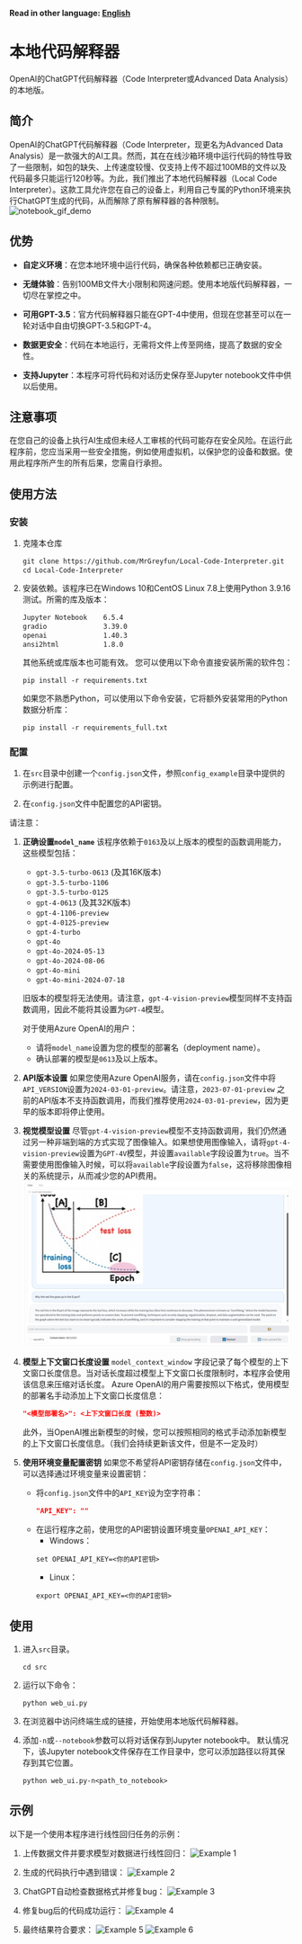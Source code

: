 **Read in other language: [English](README.md)**

# 本地代码解释器
OpenAI的ChatGPT代码解释器（Code Interpreter或Advanced Data Analysis）的本地版。

## 简介

OpenAI的ChatGPT代码解释器（Code Interpreter，现更名为Advanced Data Analysis）是一款强大的AI工具。然而，其在在线沙箱环境中运行代码的特性导致了一些限制，如包的缺失、上传速度较慢、仅支持上传不超过100MB的文件以及代码最多只能运行120秒等。为此，我们推出了本地代码解释器（Local Code Interpreter）。这款工具允许您在自己的设备上，利用自己专属的Python环境来执行ChatGPT生成的代码，从而解除了原有解释器的各种限制。
![notebook_gif_demo](example_img/save_to_notebook_demo.gif)

## 优势

- **自定义环境**：在您本地环境中运行代码，确保各种依赖都已正确安装。

- **无缝体验**：告别100MB文件大小限制和网速问题。使用本地版代码解释器，一切尽在掌控之中。

- **可用GPT-3.5**：官方代码解释器只能在GPT-4中使用，但现在您甚至可以在一轮对话中自由切换GPT-3.5和GPT-4。

- **数据更安全**：代码在本地运行，无需将文件上传至网络，提高了数据的安全性。

- **支持Jupyter**：本程序可将代码和对话历史保存至Jupyter notebook文件中供以后使用。

## 注意事项
在您自己的设备上执行AI生成但未经人工审核的代码可能存在安全风险。在运行此程序前，您应当采用一些安全措施，例如使用虚拟机，以保护您的设备和数据。使用此程序所产生的所有后果，您需自行承担。

## 使用方法

### 安装

1. 克隆本仓库
   ```shell
   git clone https://github.com/MrGreyfun/Local-Code-Interpreter.git
   cd Local-Code-Interpreter
   ```

2. 安装依赖。该程序已在Windows 10和CentOS Linux 7.8上使用Python 3.9.16测试。所需的库及版本：
   ```text 
   Jupyter Notebook    6.5.4
   gradio              3.39.0
   openai              1.40.3
   ansi2html           1.8.0 
   ```
   其他系统或库版本也可能有效。
   您可以使用以下命令直接安装所需的软件包：
   ```shell
   pip install -r requirements.txt
   ```
   如果您不熟悉Python，可以使用以下命令安装，它将额外安装常用的Python数据分析库：
   ```shell
   pip install -r requirements_full.txt
   ```
### 配置

1. 在`src`目录中创建一个`config.json`文件，参照`config_example`目录中提供的示例进行配置。

2. 在`config.json`文件中配置您的API密钥。

请注意：
1. **正确设置`model_name`**
    该程序依赖于`0163`及以上版本的模型的函数调用能力，这些模型包括：
    - `gpt-3.5-turbo-0613` (及其16K版本)
    - `gpt-3.5-turbo-1106`
    - `gpt-3.5-turbo-0125`
    - `gpt-4-0613` (及其32K版本)
    - `gpt-4-1106-preview` 
    - `gpt-4-0125-preview`
    - `gpt-4-turbo`
    - `gpt-4o`
    - `gpt-4o-2024-05-13`
    - `gpt-4o-2024-08-06`
    - `gpt-4o-mini`
    - `gpt-4o-mini-2024-07-18`

   旧版本的模型将无法使用。请注意，`gpt-4-vision-preview`模型同样不支持函数调用，因此不能将其设置为`GPT-4`模型。

   对于使用Azure OpenAI的用户：
   - 请将`model_name`设置为您的模型的部署名（deployment name）。
   - 确认部署的模型是`0613`及以上版本。

2. **API版本设置**
    如果您使用Azure OpenAI服务，请在`config.json`文件中将`API_VERSION`设置为`2024-03-01-preview`。请注意，`2023-07-01-preview` 之前的API版本不支持函数调用，而我们推荐使用`2024-03-01-preview`，因为更早的版本即将停止使用。

3. **视觉模型设置**
   尽管`gpt-4-vision-preview`模型不支持函数调用，我们仍然通过另一种非端到端的方式实现了图像输入。如果想使用图像输入，请将`gpt-4-vision-preview`设置为`GPT-4V`模型，并设置`available`字段设置为`true`。当不需要使用图像输入时候，可以将`available`字段设置为`false`，这将移除图像相关的系统提示，从而减少您的API费用。
   ![vision_demo](example_img/vision_example.jpg)
4. **模型上下文窗口长度设置**
    `model_context_window` 字段记录了每个模型的上下文窗口长度信息。当对话长度超过模型上下文窗口长度限制时，本程序会使用该信息来压缩对话长度。
    Azure OpenAI的用户需要按照以下格式，使用模型的部署名手动添加上下文窗口长度信息：
    ```json
    "<模型部署名>": <上下文窗口长度 (整数)>
    ```
    此外，当OpenAI推出新模型的时候，您可以按照相同的格式手动添加新模型的上下文窗口长度信息。（我们会持续更新该文件，但是不一定及时）

5. **使用环境变量配置密钥**
    如果您不希望将API密钥存储在`config.json`文件中，可以选择通过环境变量来设置密钥：
    - 将`config.json`文件中的`API_KEY`设为空字符串：
        ```json
        "API_KEY": ""
        ```
    - 在运行程序之前，使用您的API密钥设置环境变量`OPENAI_API_KEY`：
        - Windows：
        ```shell
        set OPENAI_API_KEY=<你的API密钥>
        ```
        - Linux：
        ```shell
        export OPENAI_API_KEY=<你的API密钥>
        ```

## 使用

1. 进入`src`目录。
   ```shell
   cd src
   ```

2. 运行以下命令：
   ```shell
   python web_ui.py
   ```

3. 在浏览器中访问终端生成的链接，开始使用本地版代码解释器。

4. 添加`-n`或`--notebook`参数可以将对话保存到Jupyter notebook中。 
   默认情况下，该Jupyter notebook文件保存在工作目录中，您可以添加路径以将其保存到其它位置。
   ```shell
   python web_ui.py-n<path_to_notebook>
   ```

## 示例

以下是一个使用本程序进行线性回归任务的示例：

1. 上传数据文件并要求模型对数据进行线性回归：
   ![Example 1](example_img/1.jpg)

2. 生成的代码执行中遇到错误：
   ![Example 2](example_img/2.jpg)

3. ChatGPT自动检查数据格式并修复bug：
   ![Example 3](example_img/3.jpg)

4. 修复bug后的代码成功运行：
   ![Example 4](example_img/4.jpg)

5. 最终结果符合要求：
   ![Example 5](example_img/5.jpg)
   ![Example 6](example_img/6.jpg)
